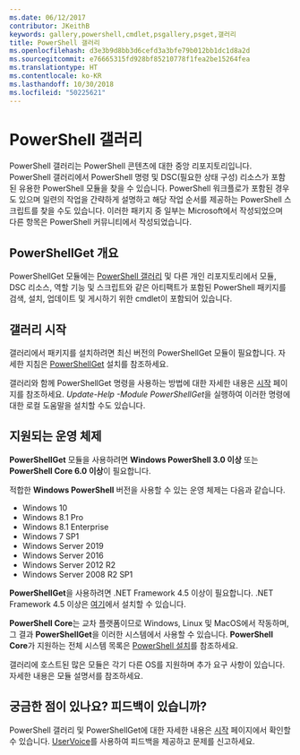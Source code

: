 ```yaml
---
ms.date: 06/12/2017
contributor: JKeithB
keywords: gallery,powershell,cmdlet,psgallery,psget,갤러리
title: PowerShell 갤러리
ms.openlocfilehash: d3e3b9d8bb3d6cefd3a3bfe79b012bb1dc1d8a2d
ms.sourcegitcommit: e76665315fd928bf85210778f1fea2be15264fea
ms.translationtype: HT
ms.contentlocale: ko-KR
ms.lasthandoff: 10/30/2018
ms.locfileid: "50225621"
---
```

# <a name="the-powershell-gallery"></a>PowerShell 갤러리

PowerShell 갤러리는 PowerShell 콘텐츠에 대한 중앙 리포지토리입니다. PowerShell 갤러리에서 PowerShell 명령 및 DSC(필요한 상태 구성) 리소스가 포함된 유용한 PowerShell 모듈을 찾을 수 있습니다.
PowerShell 워크플로가 포함된 경우도 있으며 일련의 작업을 간략하게 설명하고 해당 작업 순서를 제공하는 PowerShell 스크립트를 찾을 수도 있습니다. 이러한 패키지 중 일부는 Microsoft에서 작성되었으며 다른 항목은 PowerShell 커뮤니티에서 작성되었습니다.

## <a name="powershellget-overview"></a>PowerShellGet 개요

PowerShellGet 모듈에는 [PowerShell 갤러리](https://www.PowerShellGallery.com) 및 다른 개인 리포지토리에서 모듈, DSC 리소스, 역할 기능 및 스크립트와 같은 아티팩트가 포함된 PowerShell 패키지를 검색, 설치, 업데이트 및 게시하기 위한 cmdlet이 포함되어 있습니다.

## <a name="getting-started-with-the-gallery"></a>갤러리 시작

갤러리에서 패키지를 설치하려면 최신 버전의 PowerShellGet 모듈이 필요합니다.
자세한 지침은 [PowerShellGet](installing-psget.md) 설치를 참조하세요.

갤러리와 함께 PowerShellGet 명령을 사용하는 방법에 대한 자세한 내용은 [시작](getting-started.md) 페이지를 참조하세요. *Update-Help -Module PowerShellGet*을 실행하여 이러한 명령에 대한 로컬 도움말을 설치할 수도 있습니다.

## <a name="supported-operating-systems"></a>지원되는 운영 체제

**PowerShellGet** 모듈을 사용하려면 **Windows PowerShell 3.0 이상** 또는 **PowerShell Core 6.0 이상**이 필요합니다.

적합한 **Windows PowerShell** 버전을 사용할 수 있는 운영 체제는 다음과 같습니다.

- Windows 10
- Windows 8.1 Pro
- Windows 8.1 Enterprise
- Windows 7 SP1
- Windows Server 2019
- Windows Server 2016
- Windows Server 2012 R2
- Windows Server 2008 R2 SP1

**PowerShellGet**을 사용하려면 .NET Framework 4.5 이상이 필요합니다. .NET Framework 4.5 이상은 [여기](https://msdn.microsoft.com/library/5a4x27ek.aspx)에서 설치할 수 있습니다.

**PowerShell Core**는 교차 플랫폼이므로 Windows, Linux 및 MacOS에서 작동하며, 그 결과 **PowerShellGet**을 이러한 시스템에서 사용할 수 있습니다. **PowerShell Core**가 지원하는 전체 시스템 목록은 [PowerShell 설치](/powershell/scripting/setup/installing-powershell)를 참조하세요.

갤러리에 호스트된 많은 모듈은 각기 다른 OS를 지원하며 추가 요구 사항이 있습니다. 자세한 내용은 모듈 설명서를 참조하세요.

## <a name="got-a-question-have-feedback"></a>궁금한 점이 있나요? 피드백이 있습니까?

PowerShell 갤러리 및 PowerShellGet에 대한 자세한 내용은 [시작](getting-started.md) 페이지에서 확인할 수 있습니다. [UserVoice](http://windowsserver.uservoice.com/forums/301869-powershell)를 사용하여 피드백을 제공하고 문제를 신고하세요.
